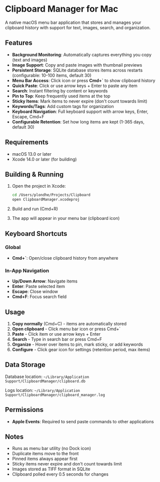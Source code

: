 # Clipboard Manager for Mac

A native macOS menu bar application that stores and manages your clipboard history with support for text, images, search, and organization.

## Features

- **Background Monitoring**: Automatically captures everything you copy (text and images)
- **Image Support**: Copy and paste images with thumbnail previews
- **Persistent Storage**: SQLite database stores items across restarts (configurable: 10-100 items, default 30)
- **Menu Bar Access**: Click icon or press **Cmd+`** to show clipboard history
- **Quick Paste**: Click or use arrow keys + Enter to paste any item
- **Search**: Instant filtering by content or keywords
- **Pin to Top**: Keep frequently used items at the top
- **Sticky Items**: Mark items to never expire (don't count towards limit)
- **Keywords/Tags**: Add custom tags for organization
- **Keyboard Navigation**: Full keyboard support with arrow keys, Enter, Escape, Cmd+F
- **Configurable Retention**: Set how long items are kept (1-365 days, default 30)

## Requirements

- macOS 13.0 or later
- Xcode 14.0 or later (for building)

## Building & Running

1. Open the project in Xcode:
   ```bash
   cd /Users/plondhe/Projects/Clipboard
   open ClipboardManager.xcodeproj
   ```

2. Build and run (Cmd+R)

3. The app will appear in your menu bar (clipboard icon)

## Keyboard Shortcuts

### Global
- **Cmd+`**: Open/close clipboard history from anywhere

### In-App Navigation
- **Up/Down Arrow**: Navigate items
- **Enter**: Paste selected item
- **Escape**: Close window
- **Cmd+F**: Focus search field

## Usage

1. **Copy normally** (Cmd+C) - items are automatically stored
2. **Open clipboard** - Click menu bar icon or press Cmd+`
3. **Paste** - Click item or use arrow keys + Enter
4. **Search** - Type in search bar or press Cmd+F
5. **Organize** - Hover over items to pin, mark sticky, or add keywords
6. **Configure** - Click gear icon for settings (retention period, max items)

## Data Storage

Database location: `~/Library/Application Support/ClipboardManager/clipboard.db`

Logs location: `~/Library/Application Support/ClipboardManager/clipboard_manager.log`

## Permissions

- **Apple Events**: Required to send paste commands to other applications

## Notes

- Runs as menu bar utility (no Dock icon)
- Duplicate items move to the front
- Pinned items always appear first
- Sticky items never expire and don't count towards limit
- Images stored as TIFF format in SQLite
- Clipboard polled every 0.5 seconds for changes

